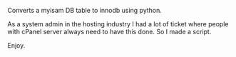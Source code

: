 Converts a myisam DB table to innodb using python.

As a system admin in the hosting industry I had a lot of ticket where people with cPanel server always need to have this done. So I made a script.

Enjoy.
